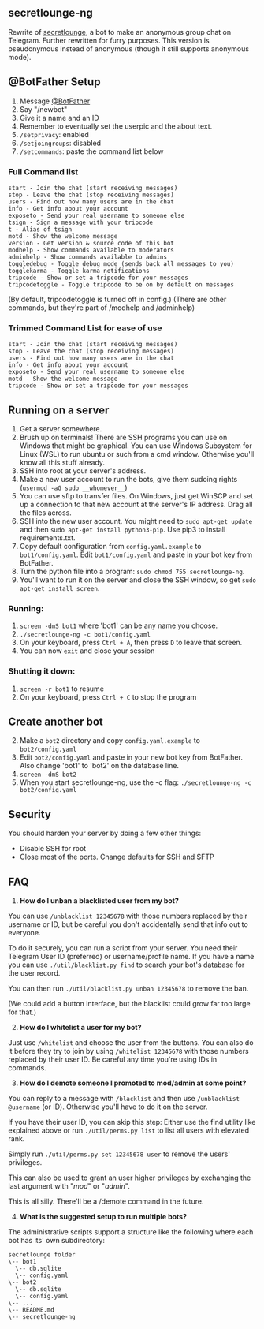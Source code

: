 secretlounge-ng
---------------
Rewrite of [secretlounge](https://github.com/6697/secretlounge), a bot to make an anonymous group chat on Telegram.
Further rewritten for furry purposes. This version is pseudonymous instead of anonymous (though it still supports anonymous mode).


## @BotFather Setup
1. Message [@BotFather](https://t.me/BotFather)
2. Say "/newbot"
3. Give it a name and an ID
4. Remember to eventually set the userpic and the about text.
5. `/setprivacy`: enabled
6. `/setjoingroups`: disabled
7. `/setcommands`: paste the command list below

### Full Command list
```
start - Join the chat (start receiving messages)
stop - Leave the chat (stop receiving messages)
users - Find out how many users are in the chat
info - Get info about your account
exposeto - Send your real username to someone else
tsign - Sign a message with your tripcode
t - Alias of tsign
motd - Show the welcome message
version - Get version & source code of this bot
modhelp - Show commands available to moderators
adminhelp - Show commands available to admins
toggledebug - Toggle debug mode (sends back all messages to you)
togglekarma - Toggle karma notifications
tripcode - Show or set a tripcode for your messages
tripcodetoggle - Toggle tripcode to be on by default on messages
```
(By default, tripcodetoggle is turned off in config.)
(There are other commands, but they're part of /modhelp and /adminhelp)

### Trimmed Command List for ease of use
```
start - Join the chat (start receiving messages)
stop - Leave the chat (stop receiving messages)
users - Find out how many users are in the chat
info - Get info about your account
exposeto - Send your real username to someone else
motd - Show the welcome message
tripcode - Show or set a tripcode for your messages
```

## Running on a server
1. Get a server somewhere.
2. Brush up on terminals! There are SSH programs you can use on Windows that might be graphical. You can use Windows Subsystem for Linux (WSL) to run ubuntu or such from a cmd window. Otherwise you'll know all this stuff already.
3. SSH into root at your server's address.
4. Make a new user account to run the bots, give them sudoing rights (`usermod -aG sudo __whomever__`)
5. You can use sftp to transfer files. On Windows, just get WinSCP and set up a connection to that new account at the server's IP address. Drag all the files across.
6. SSH into the new user account. You might need to `sudo apt-get update` and then `sudo apt-get install python3-pip`. Use pip3 to install requirements.txt.
7. Copy default configuration from `config.yaml.example` to `bot1/config.yaml`. Edit `bot1/config.yaml` and paste in your bot key from BotFather.
8. Turn the python file into a program: `sudo chmod 755 secretlounge-ng`.
9. You'll want to run it on the server and close the SSH window, so get `sudo apt-get install screen`.

### Running:
1. `screen -dmS bot1` where 'bot1' can be any name you choose.
2. `./secretlounge-ng -c bot1/config.yaml`
3. On your keyboard, press `Ctrl + A`, then press `D` to leave that screen.
4. You can now `exit` and close your session

### Shutting it down:
1. `screen -r bot1` to resume
2. On your keyboard, press `Ctrl + C` to stop the program

## Create another bot
2. Make a `bot2` directory and copy `config.yaml.example` to `bot2/config.yaml`
3. Edit `bot2/config.yaml` and paste in your new bot key from BotFather. Also change 'bot1' to 'bot2' on the database line.
4. `screen -dmS bot2`
5. When you start secretlounge-ng, use the -c flag: `./secretlounge-ng -c bot2/config.yaml`

## Security
You should harden your server by doing a few other things:
- Disable SSH for root
- Close most of the ports. Change defaults for SSH and SFTP

## FAQ

1. **How do I unban a blacklisted user from my bot?**

You can use `/unblacklist 12345678` with those numbers replaced by their username or ID, but be careful you don't accidentally send that info out to everyone.

To do it securely, you can run a script from your server. You need their Telegram User ID (preferred) or username/profile name.
If you have a name you can use `./util/blacklist.py find` to search your bot's database for the user record.

You can then run `./util/blacklist.py unban 12345678` to remove the ban.

(We could add a button interface, but the blacklist could grow far too large for that.)

2. **How do I whitelist a user for my bot?**

Just use `/whitelist` and choose the user from the buttons. You can also do it before they try to join by using `/whitelist 12345678` with those numbers replaced by their user ID. Be careful any time you're using IDs in commands.

3. **How do I demote someone I promoted to mod/admin at some point?**

You can reply to a message with `/blacklist` and then use `/unblacklist @username` (or ID). Otherwise you'll have to do it on the server.

If you have their user ID, you can skip this step: 
Either use the find utility like explained above or run
`./util/perms.py list` to list all users with elevated rank.

Simply run `./util/perms.py set 12345678 user` to remove the users' privileges.

This can also be used to grant an user higher privileges by exchanging the last argument with "*mod*" or "*admin*".

This is all silly. There'll be a /demote command in the future.

4. **What is the suggested setup to run multiple bots?**

The administrative scripts support a structure like the following where each bot has its' own subdirectory:

```
secretlounge folder
\-- bot1
  \-- db.sqlite
  \-- config.yaml
\-- bot2
  \-- db.sqlite
  \-- config.yaml
\-- ...
\-- README.md
\-- secretlounge-ng
```
